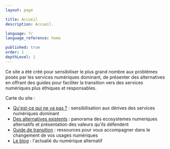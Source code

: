 ```yaml
---
layout: page

title: Accueil
description: Accueil.

language: fr
language_reference: home

published: true
order: 1
depthLevel: 1
---
```


Ce site a été créé pour sensibiliser le plus grand nombre aux problèmes posés par les services numériques dominant, de présenter des alternatives en offrant des guides pour faciliter la transition vers des services numériques plus éthiques et responsables.

Carte du site :
- [Qu'est-ce qui ne va pas ?](qu_est_ce_qui_ne_va_pas.md) : sensibilisation aux dérives des services numériques dominant
- [Des alternatives existents](des_alternatives_existent.md) : panorama des ecosystemes numeriques alternatifs et présentation des valeurs qu'ils défendent
- [Guide de transition](guide_de_transition.md) : ressources pour vous accompagner dans le changement de vos usages numériques
- [Le blog](blog.md) : l'actualié du numérique alternatif
